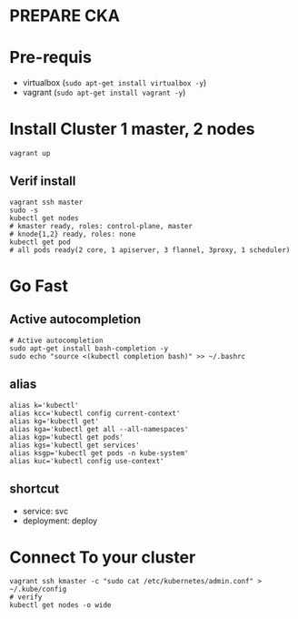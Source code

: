 # PREPARE CKA

# Pre-requis
- virtualbox (`sudo apt-get install virtualbox -y`)
- vagrant (`sudo apt-get install vagrant -y`)

# Install Cluster 1 master, 2 nodes
```
vagrant up
```
## Verif install
```
vagrant ssh master
sudo -s
kubectl get nodes
# kmaster ready, roles: control-plane, master
# knode{1,2} ready, roles: none
kubectl get pod
# all pods ready(2 core, 1 apiserver, 3 flannel, 3proxy, 1 scheduler)
```

# Go Fast
## Active autocompletion
```
# Active autocompletion
sudo apt-get install bash-completion -y
sudo echo "source <(kubectl completion bash)" >> ~/.bashrc
```

## alias
```
alias k='kubectl'
alias kcc='kubectl config current-context'
alias kg='kubectl get'
alias kga='kubectl get all --all-namespaces'
alias kgp='kubectl get pods'
alias kgs='kubectl get services'
alias ksgp='kubectl get pods -n kube-system'
alias kuc='kubectl config use-context'
```
## shortcut
- service: svc
- deployment: deploy

# Connect To your cluster
```
vagrant ssh kmaster -c "sudo cat /etc/kubernetes/admin.conf" > ~/.kube/config
# verify 
kubectl get nodes -o wide
```